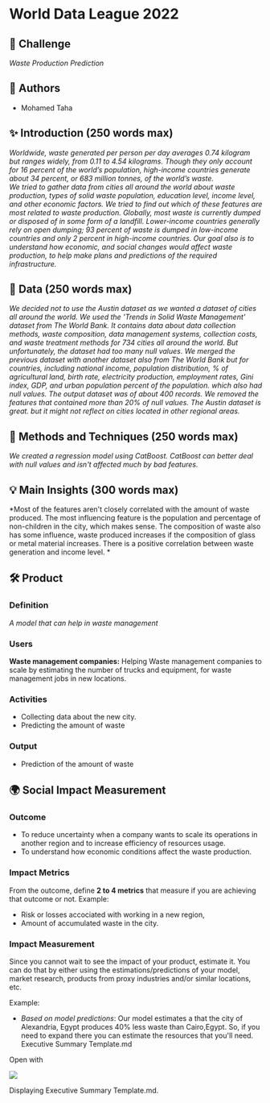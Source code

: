 # World Data League 2022

## 🎯 Challenge
*_Waste Production Prediction_*

## 👥 Authors

-   Mohamed Taha

## ✨ Introduction (250 words max)

*Worldwide, waste generated per person per day averages 0.74 kilogram but ranges widely, from 0.11 to 4.54 kilograms.   Though they only account for 16 percent of the world’s population, high-income countries generate about 34 percent, or 683 million tonnes, of the world’s waste.  
We tried to gather data from cities all around the world about waste production, types of solid waste population, education level, income level, and other economic factors.
We tried to find out which of these features are most related to waste production.
Globally, most waste is currently dumped or disposed of in some form of a landfill. 
Lower-income countries generally rely on open dumping; 93 percent of waste is dumped in low-income countries and only 2 percent in high-income countries. 
Our goal also is to understand how economic, and social changes would affect waste production, to help make plans and predictions of the required infrastructure.*

## 🔢 Data (250 words max)
*We decided not to use the Austin dataset as we wanted a dataset of cities all around the world.
We used the 'Trends in Solid Waste Management' dataset from The World Bank. It contains data about data collection methods, waste composition, data management systems, collection costs, and waste treatment methods for 734 cities all around the world.
But unfortunately, the dataset had too many null values.
We merged the previous dataset with another dataset also from The World Bank but for countries, including national income, population distribution, % of agricultural land, birth rate, electricity production, employment rates, Gini index, GDP, and urban population percent of the population. which also had null values.
The output dataset was of about 400 records. We removed the features that contained more than 20% of null values.
The Austin dataset is great. but it might not reflect on cities located in other regional areas.*


## 🧮 Methods and Techniques (250 words max)
*We created a regression model using CatBoost. 
CatBoost can better deal with null values and isn't affected much by bad features.*

## 💡 Main Insights (300 words max)
*Most of the features aren't closely correlated with the amount of waste produced.
The most influencing feature is the population and percentage of non-children in the city, which makes sense.
The composition of waste also has some influence, waste produced increases if the composition of glass or metal material increases.
There is a positive correlation between waste generation and income level. *

## 🛠️ Product
### Definition
*A model that can help in waste management* 
### Users
**Waste management  companies:** Helping Waste management  companies to scale by estimating the number of trucks and equipment, for waste management jobs in new locations.


### Activities

* Collecting data about the new city.
* Predicting the amount of waste

### Output
* Prediction of the amount of waste



## 🌍 Social Impact Measurement
### Outcome
* To reduce uncertainty when a company wants to scale its operations in another region and to increase efficiency of resources usage.
* To understand how economic conditions affect the waste production.

### Impact Metrics
From the outcome, define **2 to 4 metrics** that measure if you are achieving that outcome or not.
Example:
* Risk or losses accociated with working in a new region,
* Amount of accumulated waste in the city.

### Impact Measurement
Since you cannot wait to see the impact of your product, estimate it. You can do that by either using the estimations/predictions of your model, market research, products from proxy industries and/or similar locations, etc.

Example:
* *Based on model predictions*: Our model estimates a that the city of Alexandria, Egypt produces 40% less waste than Cairo,Egypt. So, if you need to expand there you can estimate the resources that you'll need.
Executive Summary Template.md

Open with

[![](https://lh3.googleusercontent.com/ogw/ADea4I4ANPYswZjF26kPEHLAgNGqdz2kmmdbg5HLkz3p=s32-c-mo)](https://accounts.google.com/SignOutOptions?hl=en&continue=https://drive.google.com/file/d/1sl7xOd2C1x-sREfOaS4AoR4sdTP5MZaP/view&service=writely)

Displaying Executive Summary Template.md.